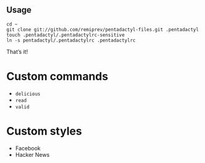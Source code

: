 ## Usage

    cd ~
    git clone git://github.com/remiprev/pentadactyl-files.git .pentadactyl
    touch .pentadactyl/.pentadactylrc-sensitive
    ln -s pentadactyl/.pentadactylrc .pentadactylrc

That’s it!

# Custom commands

* `delicious`
* `read`
* `valid`

# Custom styles

* Facebook
* Hacker News
